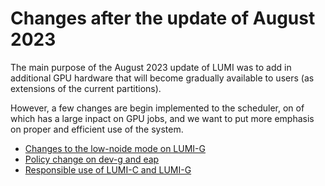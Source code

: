 # Changes after the update of August 2023

The main purpose of the August 2023 update of LUMI was to add in additional GPU hardware
that will become gradually available to users (as extensions of the current partitions).

However, a few changes are begin implemented to the scheduler, on of which has a large
inpact on GPU jobs, and we want to put more emphasis on proper and efficient use of the
system.

-   [Changes to the low-noide mode on LUMI-G](lumig-lownoise.md)
-   [Policy change on dev-g and eap](lumig-devg.md)
-   [Responsible use of LUMI-C and LUMI-G](responsible-use.md)
